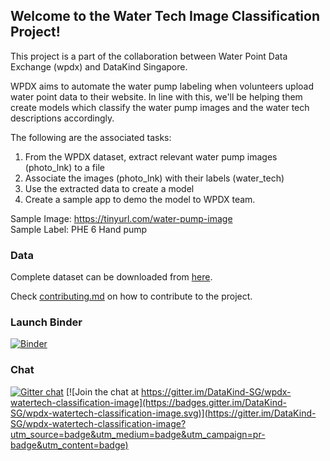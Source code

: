 ## Welcome to the Water Tech Image Classification Project!

This project is a part of the collaboration between Water Point Data Exchange (wpdx) and DataKind Singapore.

WPDX aims to automate the water pump labeling when volunteers upload water point data to their website.
In line with this, we'll be helping them create models which classify the water pump images and the water tech descriptions accordingly.

The following are the associated tasks:
1. From the WPDX dataset, extract relevant water pump images (photo_lnk) to a file
2. Associate the images (photo_lnk) with their labels (water_tech)
3. Use the extracted data to create a model
4. Create a sample app to demo the model to WPDX team.

Sample Image: https://tinyurl.com/water-pump-image    
Sample Label: PHE 6 Hand pump

### Data
Complete dataset can be downloaded from [here](https://drive.google.com/open?id=1C61ZTKyXnuEKE72C-KwYbD5Jw4j5PcAP).

Check [contributing.md](./contributing.md) on how to contribute to the project.

### Launch Binder
[![Binder](https://mybinder.org/badge_logo.svg)](https://mybinder.org/v2/gh/DataKind-SG/wpdx-watertech-classification-image/master)

### Chat
[![Gitter chat](https://badges.gitter.im/gitterHQ/gitter.png)](https://gitter.im/DataKind-SG/wpdx-watertech-classification-image) [![Join the chat at https://gitter.im/DataKind-SG/wpdx-watertech-classification-image](https://badges.gitter.im/DataKind-SG/wpdx-watertech-classification-image.svg)](https://gitter.im/DataKind-SG/wpdx-watertech-classification-image?utm_source=badge&utm_medium=badge&utm_campaign=pr-badge&utm_content=badge)
